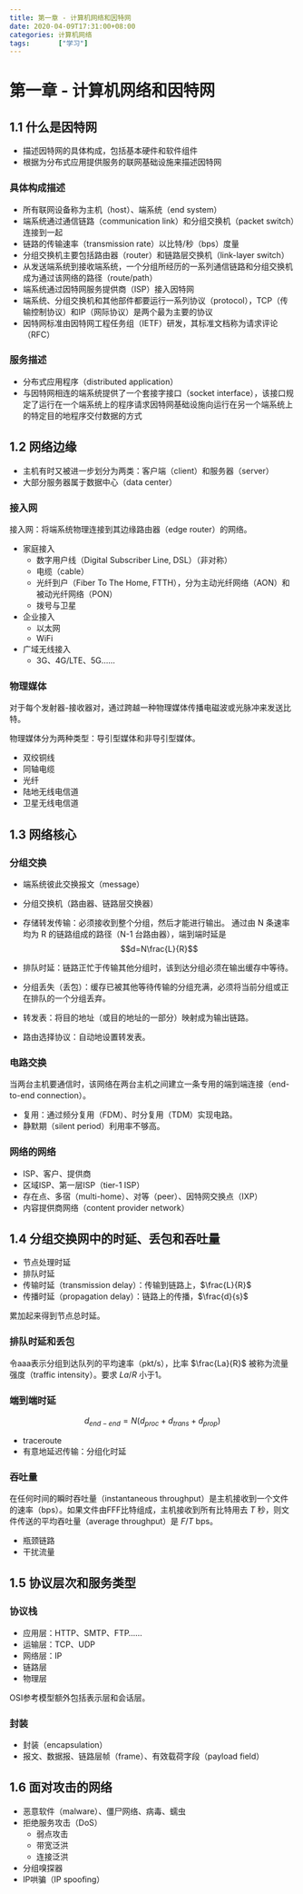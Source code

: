 ```yaml
---
title: 第一章 - 计算机网络和因特网
date: 2020-04-09T17:31:00+08:00
categories: 计算机网络
tags:		["学习"]
---
```


# 第一章 - 计算机网络和因特网

## 1.1 什么是因特网

*   描述因特网的具体构成，包括基本硬件和软件组件
*   根据为分布式应用提供服务的联网基础设施来描述因特网

### 具体构成描述

*   所有联网设备称为主机（host）、端系统（end system）
*   端系统通过通信链路（communication link）和分组交换机（packet switch）连接到一起
*   链路的传输速率（transmission rate）以比特/秒（bps）度量
*   分组交换机主要包括路由器（router）和链路层交换机（link-layer switch）
*   从发送端系统到接收端系统，一个分组所经历的一系列通信链路和分组交换机成为通过该网络的路径（route/path）
*   端系统通过因特网服务提供商（ISP）接入因特网
*   端系统、分组交换机和其他部件都要运行一系列协议（protocol），TCP（传输控制协议）和IP（网际协议）是两个最为主要的协议
*   因特网标准由因特网工程任务组（IETF）研发，其标准文档称为请求评论（RFC）

### 服务描述

*   分布式应用程序（distributed application）
*   与因特网相连的端系统提供了一个套接字接口（socket interface），该接口规定了运行在一个端系统上的程序请求因特网基础设施向运行在另一个端系统上的特定目的地程序交付数据的方式

## 1.2 网络边缘

*   主机有时又被进一步划分为两类：客户端（client）和服务器（server）
*   大部分服务器属于数据中心（data center）

### 接入网

接入网：将端系统物理连接到其边缘路由器（edge router）的网络。

*   家庭接入
    *   数字用户线（Digital Subscriber Line, DSL）（非对称）
    *   电缆（cable）
    *   光纤到户（Fiber To The Home, FTTH），分为主动光纤网络（AON）和被动光纤网络（PON）
    *   拨号与卫星
*   企业接入
    *   以太网
    *   WiFi
*   广域无线接入
    *   3G、4G/LTE、5G……

### 物理媒体

对于每个发射器-接收器对，通过跨越一种物理媒体传播电磁波或光脉冲来发送比特。

物理媒体分为两种类型：导引型媒体和非导引型媒体。

*   双绞铜线
*   同轴电缆
*   光纤
*   陆地无线电信道
*   卫星无线电信道

## 1.3 网络核心

### 分组交换

*   端系统彼此交换报文（message）
    
*   分组交换机（路由器、链路层交换器）
    
*   存储转发传输：必须接收到整个分组，然后才能进行输出。 通过由 N 条速率均为 R 的链路组成的路径（N-1 台路由器），端到端时延是 $$d=N\frac{L}{R}​$$
    
*   排队时延：链路正忙于传输其他分组时，该到达分组必须在输出缓存中等待。
    
*   分组丢失（丢包）：缓存已被其他等待传输的分组充满，必须将当前分组或正在排队的一个分组丢弃。
    
*   转发表：将目的地址（或目的地址的一部分）映射成为输出链路。
    
*   路由选择协议：自动地设置转发表。
    

### 电路交换

当两台主机要通信时，该网络在两台主机之间建立一条专用的端到端连接（end-to-end connection）。

*   复用：通过频分复用（FDM）、时分复用（TDM）实现电路。
*   静默期（silent period）利用率不够高。

### 网络的网络

*   ISP、客户、提供商
*   区域ISP、第一层ISP（tier-1 ISP）
*   存在点、多宿（multi-home）、对等（peer）、因特网交换点（IXP）
*   内容提供商网络（content provider network）

## 1.4 分组交换网中的时延、丢包和吞吐量

*   节点处理时延
*   排队时延
*   传输时延（transmission delay）：传输到链路上，$\frac{L}{R}$
*   传播时延（propagation delay）：链路上的传播，$\frac{d}{s}$

累加起来得到节点总时延。

### 排队时延和丢包

令aaa表示分组到达队列的平均速率（pkt/s），比率 $\frac{La}{R}$​ 被称为流量强度（traffic intensity）。要求 $La/R$ 小于1。

### 端到端时延

$$d_{end-end} = N (d_{proc} + d_{trans} + d_{prop})$$

*   traceroute
*   有意地延迟传输：分组化时延

### 吞吐量

在任何时间的瞬时吞吐量（instantaneous throughput）是主机接收到一个文件的速率（bps）。如果文件由FFF比特组成，主机接收到所有比特用去 $T$ 秒，则文件传送的平均吞吐量（average throughput）是 $F/T$ bps。

*   瓶颈链路
*   干扰流量

## 1.5 协议层次和服务类型

### 协议栈

*   应用层：HTTP、SMTP、FTP……
*   运输层：TCP、UDP
*   网络层：IP
*   链路层
*   物理层

OSI参考模型额外包括表示层和会话层。

### 封装

*   封装（encapsulation）
*   报文、数据报、链路层帧（frame）、有效载荷字段（payload field）

## 1.6 面对攻击的网络

*   恶意软件（malware）、僵尸网络、病毒、蠕虫
*   拒绝服务攻击（DoS）
    *   弱点攻击
    *   带宽泛洪
    *   连接泛洪
*   分组嗅探器
*   IP哄骗（IP spoofing）